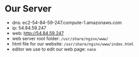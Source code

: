 # Our Server
+ dns: ec2-54-84-59-247.compute-1.amazonaws.com
+ ip: 54.84.59.247
+ web: http://54.84.59.247
+ web server root folder: `/usr/share/nginx/www/`
+ html file for our website: `/usr/share/nginx/www/index.html`
+ editor we use to edit our web page: `nano`
